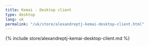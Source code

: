 ```yaml
---
title: Kemai - Desktop client
type: desktop
lang: uk
permalink: "/uk/store/alexandreptj-kemai-desktop-client.html"
---
```


{% include store/alexandreptj-kemai-desktop-client.md %}
